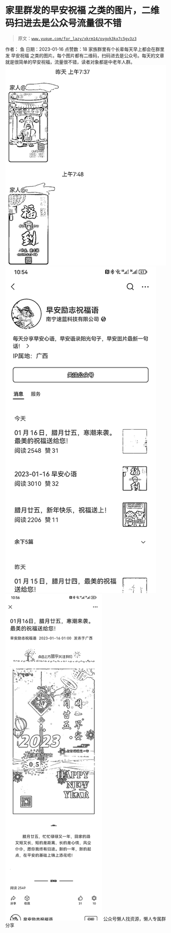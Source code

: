 # 家里群发的早安祝福 之类的图片，二维码扫进去是公众号流量很不错

> 原文：[`www.yuque.com/for_lazy/xkrm14/ovgvk3kx7c5gv3z3`](https://www.yuque.com/for_lazy/xkrm14/ovgvk3kx7c5gv3z3)

<ne-p id="ueb0085c4" data-lake-id="ueb0085c4"><ne-text id="u0a696f0f">作者： 鱼</ne-text></ne-p> <ne-p id="u2d883313" data-lake-id="u2d883313"><ne-text id="u8882b5e1">日期：2023-01-16</ne-text></ne-p> <ne-p id="u9d55afee" data-lake-id="u9d55afee"><ne-text id="u85ed2f6a">点赞数：</ne-text><ne-text id="u50cf81ac" ne-bold="true">18</ne-text></ne-p> <ne-hole id="ua1545c20" data-lake-id="ua1545c20"><ne-card data-card-name="hr" data-card-type="block" id="SU9Ak" data-event-boundary="card"><ne-p id="uf14bc0c8" data-lake-id="uf14bc0c8"><ne-text id="u57fcabd3">家族群里有个长辈每天早上都会在群里发 早安祝福</ne-text> <ne-text id="u896a8eb5">之类的图片。每个图片都有二维码，扫码进去是公众号。每天的文章就是很简单的早安祝福，流量很不错，读者对象都是中老年人群。</ne-text></ne-p> <ne-p id="u13beb896" data-lake-id="u13beb896"><ne-card data-card-name="image" data-card-type="inline" id="npZn1" data-event-boundary="card">![](img/853ccb9b02dbf5a5cace3c88dd3aac08.png)</ne-card></ne-p> <ne-p id="ufea34a22" data-lake-id="ufea34a22"><ne-card data-card-name="image" data-card-type="inline" id="u6v50" data-event-boundary="card">![](img/e2964d6d9a70580bbb19a2f2b8bf26e8.png)</ne-card></ne-p> <ne-p id="uafad5239" data-lake-id="uafad5239"><ne-card data-card-name="image" data-card-type="inline" id="Uo89k" data-event-boundary="card">![](img/6bfa0c677b6d904986ed7415f27997af.png)</ne-card></ne-p> <ne-hole id="u71187d8b" data-lake-id="u71187d8b"><ne-card data-card-name="hr" data-card-type="block" id="VTyEN" data-event-boundary="card"><ne-p id="u68797666" data-lake-id="u68797666"><ne-text id="u7d313909">公众号懒人找资源，懒人专属群分享</ne-text></ne-p></ne-card></ne-hole></ne-card></ne-hole>